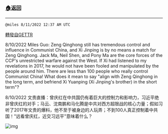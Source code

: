 ###  [:house:返回](README.md)
---


`@miles 8/11/2022 12:37 AM UTC`

[轉發自GETTR](https://gettr.com/post/p1m2aw98ad6)

8/10/2022 Miles Guo: Zeng Qinghong still has tremendous control and influence in Communist China, and Xi Jinping is by no means a match for Zeng Qinghong. Jack Ma, Neil Shen, and Pony Ma are the core forces of the CCP's unrestricted warfare against the West. If Xi had listened to my revelations in 2017, he would not have been fooled and manipulated by the people around him. There are less than 100 people who really control Communist China! What does it mean to say "align with Zeng Qinghong in the long term, and befriend Xi Yuanping (Xi Jinping's brother) in the short term"?

8/10/2022 文贵直播：曾庆红在中共国仍有着巨大的控制力和影响力，习近平绝非曾庆红的对手；马云、沈南鹏和马化腾是中共对西方超限战的核心力量；假如习听了2017年文贵的爆料，他不至于被身边的人玩弄；不到100人真正控制着中共国！"远看曾庆红，近交习远平"意味着什么？


![img](https://media.gettr.com/group7/getter/2022/08/11/00/06546901-c5ed-d0a1-c6b9-40de65ebcd29/out.jpg)

